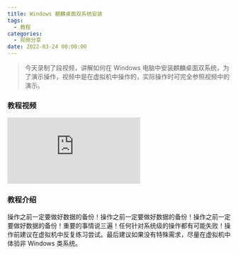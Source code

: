 ```yaml
---
title: Windows 麒麟桌面双系统安装
tags:
  - 教程
categories:
  - 视频分享
date: 2022-03-24 00:00:00
---
```


> 今天录制了段视频，讲解如何在 Windows 电脑中安装麒麟桌面双系统，为了演示操作，视频中是在虚拟机中操作的，实际操作时可完全参照视频中的演示。

<!-- more -->

### 教程视频

<iframe class="b-video" src="https://player.bilibili.com/player.html?bvid=BV14b4y1W7mu&page=1" scrolling="no" border="0" frameborder="no" framespacing="0" allowfullscreen="true"> </iframe>

### 教程介绍

操作之前一定要做好数据的备份！操作之前一定要做好数据的备份！操作之前一定要做好数据的备份！重要的事情说三遍！任何针对系统级的操作都有可能失败！操作前建议在虚拟机中反复练习尝试。最后建议如果没有特殊需求，尽量在虚拟机中体验非 Windows 类系统。

